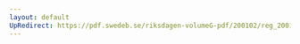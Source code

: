 ```yaml
---
layout: default
UpRedirect: https://pdf.swedeb.se/riksdagen-volumeG-pdf/200102/reg_200102/reg_200102_0089.pdf
---
```

